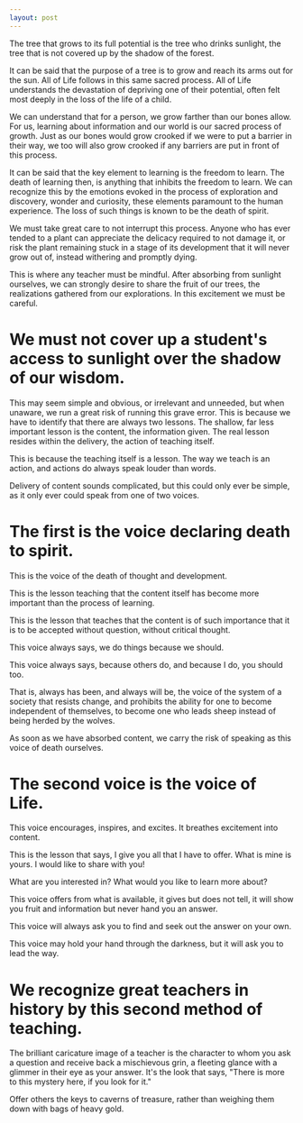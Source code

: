 ```yaml
---
layout: post
---
```


The tree that grows to its full potential is the tree who drinks sunlight,
the tree that is not covered up by the shadow of the forest.

It can be said that the purpose of a tree is to grow and reach its arms out for the
sun. All of Life follows in this same sacred process. All of Life understands the
devastation of depriving one of their potential, often felt most deeply in the loss
of the life of a child.

We can understand that for a person, we grow farther than our bones allow. For us,
learning about information and our world is our sacred process of growth. Just as our
bones would grow crooked if we were to put a barrier in their way, we too will also
grow crooked if any barriers are put in front of this process.

It can be said that the key element to learning is the freedom to learn.
The death of learning then, is anything that inhibits the freedom to learn.
We can recognize this by the emotions evoked in the process of exploration and
discovery, wonder and curiosity, these elements paramount to the human experience.
The loss of such things is known to be the death of spirit.

We must take great care to not interrupt this process. Anyone who has ever tended
to a plant can appreciate the delicacy required to not damage it, or risk the plant
remaining stuck in a stage of its development that it will never grow out of, instead
withering and promptly dying.

This is where any teacher must be mindful. After absorbing from sunlight ourselves,
we can strongly desire to share the fruit of our trees, the realizations gathered
from our explorations. In this excitement we must be careful.

# We must not cover up a student's access to sunlight over the shadow of our wisdom.

This may seem simple and obvious, or irrelevant and unneeded, but when unaware,
we run a great risk of running this grave error. This is because we have to
identify that there are always two lessons. The shallow, far less important lesson is
the content, the information given. The real lesson resides within the delivery,
the action of teaching itself.

This is because the teaching itself is a lesson. The way we teach is an action, and actions do always
speak louder than words.

Delivery of content sounds complicated, but this could only ever be simple, as it only ever could speak from one of two voices.

# The first is the voice declaring death to spirit.

This is the voice of the death of thought and development.

This is the lesson teaching that the content itself has become more important than the process of learning.

This is the lesson that teaches that the content is of such importance that it is to be accepted without question,
without critical thought.

This voice always says, we do things because we should.

This voice always says, because others do, and because I do, you should too.

That is, always has been, and always will be, the voice of the system of a society that resists change,
and prohibits the ability for one to become independent of themselves, to become one who leads sheep instead of being herded by the wolves.

As soon as we have absorbed content, we carry the risk of speaking as this voice of death ourselves.

# The second voice is the voice of Life.

This voice encourages, inspires, and excites. It breathes excitement
into content.

This is the lesson that says, I give you all that I have to offer. What is mine is yours. I would like to share with you!

What are you interested in? What would you like to learn more about?

This voice offers from what is available, it gives but does not tell, it will show you fruit and information but never hand you an answer.

This voice will always ask you to find and seek out the answer on your own.

This voice may hold your hand through the darkness, but it will ask you to lead the way.


# We recognize great teachers in history by this second method of teaching.

The brilliant caricature image of a teacher is the character to whom you ask a question and receive back a mischievous grin, a fleeting glance with a glimmer in their eye as your answer.
It's the look that says, "There is more to this mystery here, if you look for it."

Offer others the keys to caverns of treasure, rather than weighing them down with bags of heavy gold.
